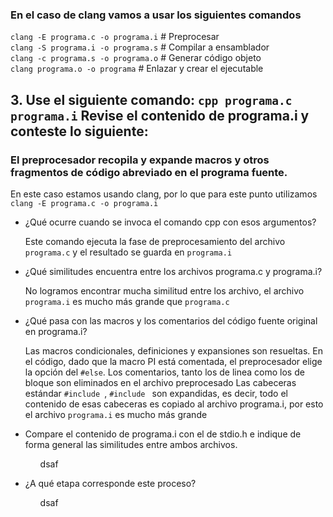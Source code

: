 <h3>En el caso de clang vamos a usar los siguientes comandos</h3>
<code>clang -E programa.c -o programa.i</code>  # Preprocesar <br>
<code>clang -S programa.i -o programa.s</code>  # Compilar a ensamblador <br>
<code>clang -c programa.s -o programa.o</code>  # Generar código objeto <br>
<code>clang programa.o -o programa</code>   # Enlazar y crear el ejecutable <br>


<h2>3. Use el siguiente comando: <code>cpp programa.c programa.i</code> Revise el contenido de programa.i y conteste lo siguiente:</h2>
<h3>El preprocesador recopila y expande macros y otros fragmentos de código abreviado en el programa fuente.</h3>
<p>En este caso estamos usando clang, por lo que para este punto utilizamos <code>clang -E programa.c -o programa.i</code></p>
<ul>
    <li>¿Qué ocurre cuando se invoca el comando cpp con esos argumentos?</li>
        <p>Este comando ejecuta la fase de preprocesamiento del archivo <code>programa.c</code> y el resultado se guarda en <code>programa.i</code></p>
    <li>¿Qué similitudes encuentra entre los archivos programa.c y programa.i?</li>
        <p>No logramos encontrar mucha similitud entre los archivo, el archivo <code>programa.i</code> es mucho más grande que <code>programa.c</code></p>
    <li>¿Qué pasa con las macros y los comentarios del código fuente original en programa.i?</li>
        <p>Las macros condicionales, definiciones y expansiones son resueltas. En el código, dado que la macro PI está comentada, el preprocesador elige la opción del 
        <code>#else</code>. Los comentarios, tanto los de linea como los de bloque son eliminados en el archivo preprocesado Las cabeceras estándar <code>#include <stdio.h></code>, <code>#include <stdlib.h></code> son expandidas, es decir, todo el contenido de esas cabeceras es copiado al archivo programa.i, por esto el archivo <code>programa.i</code> es mucho más grande</p>
    <li>Compare el contenido de programa.i con el de stdio.h e indique de forma general las similitudes entre ambos archivos.</li>
    <ul>
        <p>dsaf</p>
    </ul>
    <li>¿A qué etapa corresponde este proceso?</li>
    <ul>
        <p>dsaf</p>
    </ul>
</ul>